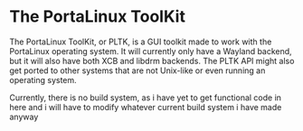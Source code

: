 # The PortaLinux ToolKit
The PortaLinux ToolKit, or PLTK, is a GUI toolkit made to work with the
PortaLinux operating system. It will currently only have a Wayland backend, but
it will also have both XCB and libdrm backends. The PLTK API might also get
ported to other systems that are not Unix-like or even running an operating
system.

Currently, there is no build system, as i have yet to get functional code in
here and i will have to modify whatever current build system i have made anyway
